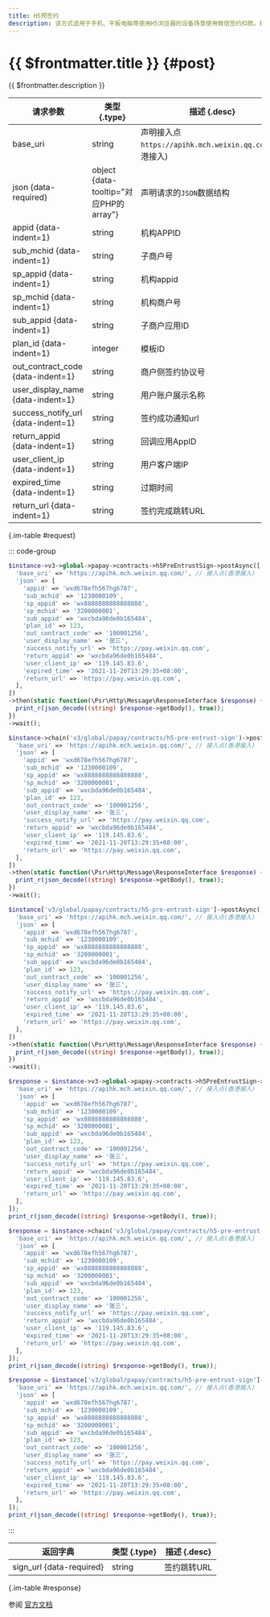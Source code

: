 ```yaml
---
title: H5预签约
description: 该方式适用于手机、平板电脑等使用H5浏览器的设备场景使用微信签约扣款。商户在网站前端通过微信支付H5纯签约接口与用户签订委托扣款协议，再通过后台接口申请扣款来完成代扣交易。
---
```


# {{ $frontmatter.title }} {#post}

{{ $frontmatter.description }}

| 请求参数 | 类型 {.type} | 描述 {.desc}
| --- | --- | ---
| base_uri | string | 声明接入点`https://apihk.mch.weixin.qq.com/`(香港接入)
| json {data-required} | object {data-tooltip="对应PHP的array"} | 声明请求的`JSON`数据结构
| appid {data-indent=1} | string | 机构APPID
| sub_mchid {data-indent=1} | string | 子商户号
| sp_appid {data-indent=1} | string | 机构appid
| sp_mchid {data-indent=1} | string | 机构商户号
| sub_appid {data-indent=1} | string | 子商户应用ID
| plan_id {data-indent=1} | integer | 模板ID
| out_contract_code {data-indent=1} | string | 商户侧签约协议号
| user_display_name {data-indent=1} | string | 用户账户展示名称
| success_notify_url {data-indent=1} | string | 签约成功通知url
| return_appid {data-indent=1} | string | 回调应用AppID
| user_client_ip {data-indent=1} | string | 用户客户端IP
| expired_time {data-indent=1} | string | 过期时间
| return_url {data-indent=1} | string | 签约完成跳转URL

{.im-table #request}

::: code-group

```php [异步纯链式]
$instance->v3->global->papay->contracts->h5PreEntrustSign->postAsync([
  'base_uri' => 'https://apihk.mch.weixin.qq.com/', // 接入点(香港接入)
  'json' => [
    'appid' => 'wxd678efh567hg6787',
    'sub_mchid' => '1230000109',
    'sp_appid' => 'wx8888888888888888',
    'sp_mchid' => '3200000001',
    'sub_appid' => 'wxcbda96de0b165484',
    'plan_id' => 123,
    'out_contract_code' => '100001256',
    'user_display_name' => '张三',
    'success_notify_url' => 'https://pay.weixin.qq.com',
    'return_appid' => 'wxcbda96de0b165484',
    'user_client_ip' => '119.145.83.6',
    'expired_time' => '2021-11-20T13:29:35+08:00',
    'return_url' => 'https://pay.weixin.qq.com',
  ],
])
->then(static function(\Psr\Http\Message\ResponseInterface $response) {
  print_r(json_decode((string) $response->getBody(), true));
})
->wait();
```

```php [异步声明式]
$instance->chain('v3/global/papay/contracts/h5-pre-entrust-sign')->postAsync([
  'base_uri' => 'https://apihk.mch.weixin.qq.com/', // 接入点(香港接入)
  'json' => [
    'appid' => 'wxd678efh567hg6787',
    'sub_mchid' => '1230000109',
    'sp_appid' => 'wx8888888888888888',
    'sp_mchid' => '3200000001',
    'sub_appid' => 'wxcbda96de0b165484',
    'plan_id' => 123,
    'out_contract_code' => '100001256',
    'user_display_name' => '张三',
    'success_notify_url' => 'https://pay.weixin.qq.com',
    'return_appid' => 'wxcbda96de0b165484',
    'user_client_ip' => '119.145.83.6',
    'expired_time' => '2021-11-20T13:29:35+08:00',
    'return_url' => 'https://pay.weixin.qq.com',
  ],
])
->then(static function(\Psr\Http\Message\ResponseInterface $response) {
  print_r(json_decode((string) $response->getBody(), true));
})
->wait();
```

```php [异步属性式]
$instance['v3/global/papay/contracts/h5-pre-entrust-sign']->postAsync([
  'base_uri' => 'https://apihk.mch.weixin.qq.com/', // 接入点(香港接入)
  'json' => [
    'appid' => 'wxd678efh567hg6787',
    'sub_mchid' => '1230000109',
    'sp_appid' => 'wx8888888888888888',
    'sp_mchid' => '3200000001',
    'sub_appid' => 'wxcbda96de0b165484',
    'plan_id' => 123,
    'out_contract_code' => '100001256',
    'user_display_name' => '张三',
    'success_notify_url' => 'https://pay.weixin.qq.com',
    'return_appid' => 'wxcbda96de0b165484',
    'user_client_ip' => '119.145.83.6',
    'expired_time' => '2021-11-20T13:29:35+08:00',
    'return_url' => 'https://pay.weixin.qq.com',
  ],
])
->then(static function(\Psr\Http\Message\ResponseInterface $response) {
  print_r(json_decode((string) $response->getBody(), true));
})
->wait();
```

```php [同步纯链式]
$response = $instance->v3->global->papay->contracts->h5PreEntrustSign->post([
  'base_uri' => 'https://apihk.mch.weixin.qq.com/', // 接入点(香港接入)
  'json' => [
    'appid' => 'wxd678efh567hg6787',
    'sub_mchid' => '1230000109',
    'sp_appid' => 'wx8888888888888888',
    'sp_mchid' => '3200000001',
    'sub_appid' => 'wxcbda96de0b165484',
    'plan_id' => 123,
    'out_contract_code' => '100001256',
    'user_display_name' => '张三',
    'success_notify_url' => 'https://pay.weixin.qq.com',
    'return_appid' => 'wxcbda96de0b165484',
    'user_client_ip' => '119.145.83.6',
    'expired_time' => '2021-11-20T13:29:35+08:00',
    'return_url' => 'https://pay.weixin.qq.com',
  ],
]);
print_r(json_decode((string) $response->getBody(), true));
```

```php [同步声明式]
$response = $instance->chain('v3/global/papay/contracts/h5-pre-entrust-sign')->post([
  'base_uri' => 'https://apihk.mch.weixin.qq.com/', // 接入点(香港接入)
  'json' => [
    'appid' => 'wxd678efh567hg6787',
    'sub_mchid' => '1230000109',
    'sp_appid' => 'wx8888888888888888',
    'sp_mchid' => '3200000001',
    'sub_appid' => 'wxcbda96de0b165484',
    'plan_id' => 123,
    'out_contract_code' => '100001256',
    'user_display_name' => '张三',
    'success_notify_url' => 'https://pay.weixin.qq.com',
    'return_appid' => 'wxcbda96de0b165484',
    'user_client_ip' => '119.145.83.6',
    'expired_time' => '2021-11-20T13:29:35+08:00',
    'return_url' => 'https://pay.weixin.qq.com',
  ],
]);
print_r(json_decode((string) $response->getBody(), true));
```

```php [同步属性式]
$response = $instance['v3/global/papay/contracts/h5-pre-entrust-sign']->post([
  'base_uri' => 'https://apihk.mch.weixin.qq.com/', // 接入点(香港接入)
  'json' => [
    'appid' => 'wxd678efh567hg6787',
    'sub_mchid' => '1230000109',
    'sp_appid' => 'wx8888888888888888',
    'sp_mchid' => '3200000001',
    'sub_appid' => 'wxcbda96de0b165484',
    'plan_id' => 123,
    'out_contract_code' => '100001256',
    'user_display_name' => '张三',
    'success_notify_url' => 'https://pay.weixin.qq.com',
    'return_appid' => 'wxcbda96de0b165484',
    'user_client_ip' => '119.145.83.6',
    'expired_time' => '2021-11-20T13:29:35+08:00',
    'return_url' => 'https://pay.weixin.qq.com',
  ],
]);
print_r(json_decode((string) $response->getBody(), true));
```

:::

| 返回字典 | 类型 {.type} | 描述 {.desc}
| --- | --- | ---
| sign_url {data-required}| string | 签约跳转URL

{.im-table #response}

参阅 [官方文档](https://pay.weixin.qq.com/wiki/doc/api_external/ch/apis/chapter5_1_14.shtml)
